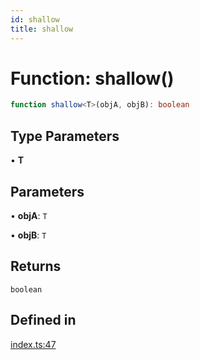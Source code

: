 ```yaml
---
id: shallow
title: shallow
---
```


# Function: shallow()

```ts
function shallow<T>(objA, objB): boolean
```

## Type Parameters

• **T**

## Parameters

• **objA**: `T`

• **objB**: `T`

## Returns

`boolean`

## Defined in

[index.ts:47](https://github.com/TanStack/store/blob/main/packages/vue-store/src/index.ts#L47)

